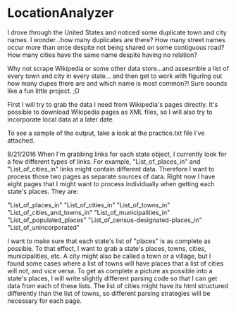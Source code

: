 # LocationAnalyzer
I drove through the United States and noticed some duplicate town and city names. I wonder...how many duplicates are there?
How many street names occur more than once despite not being shared on some contiguous road? How many cities have the same 
name despite having no relation? 

Why not scrape Wikipedia or some other data store...and assesmble a list of every town and city in every state...
and then get to work with figuring out how many dupes there are and which name is most common?! Sure sounds like
a fun little project. ;D

First I will try to grab the data I need from Wikipedia's pages directly. It's possible to download Wikipedia pages as 
XML files, so I will also try to incorporate local data at a later date. 

To see a sample of the output, take a look at the practice.txt file I've attached. 

8/21/2016
When I'm grabbing links for each state object, I currently look for a few different types of links. For example, 
"List_of_places_in" and "List_of_cities_in" links might contain different data. Therefore I want to process
those two pages as separate sources of data. Right now I have eight pages that I might want to process individually
when getting each state's places. They are:

"List_of_places_in"
"List_of_cities_in"
"List_of_towns_in"
"List_of_cities_and_towns_in"
"List_of_municipalities_in"
"List_of_populated_places"
"List_of_census-designated-places_in"
"List_of_unincorporated"

I want to make sure that each state's list of "places" is as complete as possible. To that effect, I want to grab 
a state's places, towns, cities, municipalities, etc. A city might also be called a town or a village, but I found
some cases where a list of towns will have places that a list of cities will not, and vice versa. To get as complete a 
picture as possible into a state's places, I will write slightly different parsing code so that I can get data from
each of these lists. The list of cities might have its html structured differently than the list of towns, so different
parsing strategies will be necessary for each page.
